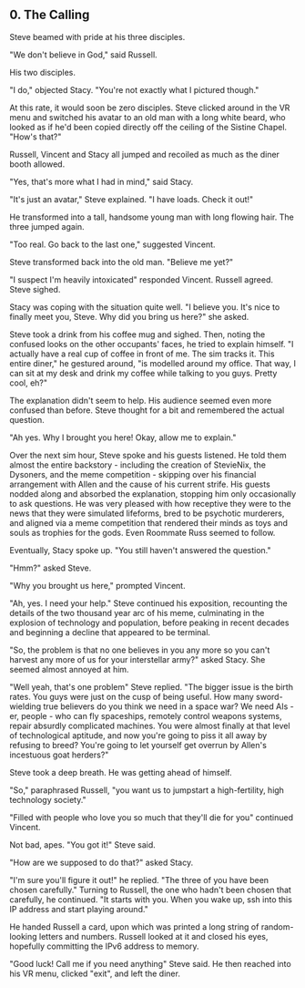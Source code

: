 ## 0. The Calling

Steve beamed with pride at his three disciples.

"We don't believe in God," said Russell.

His two disciples.

"I do," objected Stacy. "You're not exactly what I pictured though."

At this rate, it would soon be zero disciples. Steve clicked around in the VR menu and switched his avatar to an old man with a long white beard, who looked as if he'd been copied directly off the ceiling of the Sistine Chapel. "How's that?"

Russell, Vincent and Stacy all jumped and recoiled as much as the diner booth allowed.

"Yes, that's more what I had in mind," said Stacy.

"It's just an avatar," Steve explained. "I have loads. Check it out!"

He transformed into a tall, handsome young man with long flowing hair. The three jumped again.

"Too real. Go back to the last one," suggested Vincent.

Steve transformed back into the old man. "Believe me yet?"

"I suspect I'm heavily intoxicated" responded Vincent. Russell agreed. Steve sighed.

Stacy was coping with the situation quite well. "I believe you. It's nice to finally meet you, Steve. Why did you bring us here?" she asked.

Steve took a drink from his coffee mug and sighed. Then, noting the confused looks on the other occupants' faces, he tried to explain himself. "I actually have a real cup of coffee in front of me. The sim tracks it. This entire diner," he gestured around, "is modelled around my office. That way, I can sit at my desk and drink my coffee while talking to you guys. Pretty cool, eh?"

The explanation didn't seem to help. His audience seemed even more confused than before. Steve thought for a bit and remembered the actual question.

"Ah yes. Why I brought you here! Okay, allow me to explain."

Over the next sim hour, Steve spoke and his guests listened. He told them almost the entire backstory - including the creation of StevieNix, the Dysoners, and the meme competition - skipping over his financial arrangement with Allen and the cause of his current strife. His guests nodded along and absorbed the explanation, stopping him only occasionally to ask questions. He was very pleased with how receptive they were to the news that they were simulated lifeforms, bred to be psychotic murderers, and aligned via a meme competition that rendered their minds as toys and souls as trophies for the gods. Even Roommate Russ seemed to follow.

Eventually, Stacy spoke up. "You still haven't answered the question."

"Hmm?" asked Steve.

"Why you brought us here," prompted Vincent.

"Ah, yes. I need your help." Steve continued his exposition, recounting the details of the two thousand year arc of his meme, culminating in the explosion of technology and population, before peaking in recent decades and beginning a decline that appeared to be terminal.

"So, the problem is that no one believes in you any more so you can't harvest any more of us for your interstellar army?" asked Stacy. She seemed almost annoyed at him.

"Well yeah, that's one problem" Steve replied. "The bigger issue is the birth rates. You guys were just on the cusp of being useful. How many sword-wielding true believers do you think we need in a space war? We need AIs - er, people - who can fly spaceships, remotely control weapons systems, repair absurdly complicated machines. You were almost finally at that level of technological aptitude, and now you're going to piss it all away by refusing to breed? You're going to let yourself get overrun by Allen's incestuous goat herders?"

Steve took a deep breath. He was getting ahead of himself. 

"So," paraphrased Russell, "you want us to jumpstart a high-fertility, high technology society."

"Filled with people who love you so much that they'll die for you" continued Vincent.

Not bad, apes. "You got it!" Steve said.

"How are we supposed to do that?" asked Stacy.

"I'm sure you'll figure it out!" he replied. "The three of you have been chosen carefully." Turning to Russell, the one who hadn't been chosen that carefully, he continued. "It starts with you. When you wake up, ssh into this IP address and start playing around."

He handed Russell a card, upon which was printed a long string of random-looking letters and numbers. Russell looked at it and closed his eyes, hopefully committing the IPv6 address to memory.

"Good luck! Call me if you need anything" Steve said. He then reached into his VR menu, clicked "exit", and left the diner.

